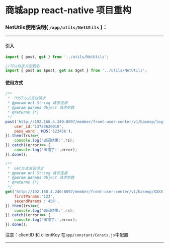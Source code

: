 # 商城app react-native 项目重构

### NetUtils使用说明( `/app/utils/NetUtils` )：
---

#### 引入
``` javascript
import { post, get } from '../utils/NetUtils';

//可以自定义函数名
import { post as $post, get as $get } from '../utils/NetUtils';
```
#### 使用方式
``` javascript
/**
 *  POST方式发送请求
 * @param url String 请求连接
 * @param params Object 请求参数
 * @returns {*}
 */
post('http://192.168.4.240:8097/member/front-user-center/v1/baseop/login',{
    user_id:'13728620010',
    pass_word : MD5('123456'),
}).then((rs)=>{
    console.log('返回结果:',rs);
}).catch((error)=> {
    console.log('出错了:',error);
}).done();

/**
 *  Get方式发送请求
 * @param url String 请求连接
 * @param params Object 请求参数
 * @returns {*}
 */
get('http://192.168.4.240:8097/member/front-user-center/v1/baseop/XXXX',{
    firstParams:'123',
    secendParams :'456',
}).then((rs)=>{
    console.log('返回结果:',rs);
}).catch((error)=> {
    console.log('出错了:',error);
}).done();

```

注意：clientID 和 clientKey 在`app/constant/Consts.js`中配置

---
